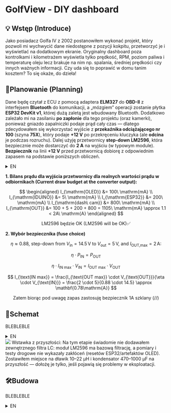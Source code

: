 

#  GolfView - DIY dashboard


## 💡 Wstęp (Introduce)

Jako posiadacz Golfa IV z 2002 postanowiłem wykonać projekt, który pozwoli mi wychwycić dane niedostępne z pozycji kokpitu, przetworzyć je i wyświetlać na dodatkowym ekranie. Oryginalny dashboard poza kontrolkami i kilometrażem wyświetla tylko prędkość, RPM, poziom paliwa i temperaturę oleju lecz brakuje na nim np. spalania, średniej prędkości czy innych ważnych informacji. Czy uda się to poprawić w domu tanim kosztem? To się okaże, do dzieła!


## 📏Planowanie (Planning)

Dane będę czytał z ECU z pomocą adaptera **ELM327** do **OBD-II** z interfejsem **Bluetooth** do komunikacji, a „mózgiem” operacji zostanie płytka **ESP32 DevKit v1**, której dużą zaletą jest wbudowany Bluetooth. Dodatkowo zależało mi na zasilaniu **po zapłonie** dla tego projektu (oraz kamerki), ponieważ gniazdo zapalniczki podaje prąd cały czas — dlatego zdecydowałem się wykorzystać wyjście z **przekaźnika odciążającego nr 100** (szyna **75X**), który podaje **+12 V** po przekręceniu kluczyka (ale **odcina** je podczas rozruchu). Dalej użyję przetwornicy **step-down LM2596**, która bezpiecznie może dostarczyć do **2 A** na wyjściu (w typowym module). **Bezpiecznik** na linii **+12 V** przed przetwornicą dobiorę z odpowiednim zapasem na podstawie poniższych obliczeń.

<details>
  <summary>EN</summary>


I will read data from the ECU using an **ELM327** **OBD-II** adapter with **Bluetooth** for communication, and the brain of the system will be an **ESP32 DevKit v1**, which conveniently has built-in Bluetooth. I also wanted **ignition-switched power** for this project (and the dash cam), since the cigarette lighter is permanently live — so I decided to use the output from the **load-reduction relay No.100** (the **75X** bus), which supplies **+12 V** when the key is in the **ON** position (but **cuts it** during cranking). Downstream I’ll use an **LM2596 step-down** converter, which can safely provide up to **2 A** at the output (typical module). I’ll select the **fuse** on the **+12 V** line before the converter with a proper margin based on the calculations below.
</details>


**1. Bilans prądu dla wyjścia przetwornicy dla realnych wartości prądu w odbiornikach (Current draw budget at the converter output):**

$$
\begin{aligned}
I_{\mathrm{OLED}}      &= 100\ \mathrm{mA} \\
I_{\mathrm{IDUINO}}    &= 5\ \mathrm{mA} \\
I_{\mathrm{ESP32}}     &= 200\ \mathrm{mA} \\
I_{\mathrm{dash\ cam}} &= 800\ \mathrm{mA} \\
I_{\mathrm{OUT}}       &= 100 + 5 + 200 + 800 = 1105\ \mathrm{mA} \approx 1.1 < 2A\ \mathrm{A}
\end{aligned}
$$

<div align="center">
LM2596 będzie OK (LM2596 will be OK)✅
<p></p>
</div>

**2. Wybór bezpiecznika (fuse choice)**

<div align="center">
<p></p>

$\eta \approx 0.88$, step-down from $V_{\text{in}}=14.5\,\mathrm{V}$ to $V_{\text{out}}=5\,\mathrm{V}$, and $I_{\text{OUT,max}}=2\,\mathrm{A}$:


$$
\eta \cdot P_{\text{IN}} = P_{\text{OUT}}
$$

$$
\eta \cdot I_{\text{IN max}} \cdot V_{\text{IN}} = I_{\text{OUT max}} \cdot V_{\text{OUT}}
$$

$$
I_{\text{IN max}} = \frac{I_{\text{OUT max}} \cdot V_{\text{OUT}}}{\eta \cdot V_{\text{IN}}}
= \frac{2 \cdot 5}{0.88 \cdot 14.5}
\approx \mathbf{0.78\mathrm{A}}
$$

Zatem biorąc pod uwagę zapas zastosuję bezpiecznik 1A szklany (//)
<p></p>
  
</div>


## 🔌Schemat

BLEBLEBLE
<details>
  <summary>EN</summary>
  hujhujhuj
</details>

<img src=https://github.com/user-attachments/assets/c0414036-ffb5-4203-a85c-da5e9e6c3d69>
Wstawka z przyszłości: Na tym etapie świadomie nie dodawałem zewnętrznego filtra LC: moduł LM2596 ma bazową filtrację, a pomiary i testy drogowe nie wykazały zakłóceń (resetów ESP32/artefaktów OLED). Zostawiłem miejsce na dławik 10–22 µH i kondensator 470–1000 µF na przyszłość — dołożę je tylko, jeśli pojawią się problemy w eksploatacji.


## 🛠Budowa
BLEBLEBLE
<details>
  <summary>EN</summary>
  hujhujhuj
</details>
